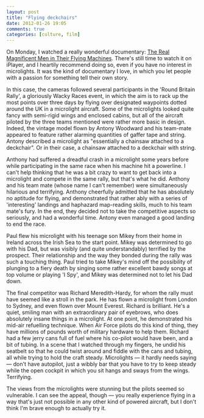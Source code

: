 ```yaml
---
layout: post
title: "Flying deckchairs"
date: 2012-01-26 19:05
comments: true
categories: [culture, film]
---
```


On Monday, I watched a really wonderful documentary: [The Real Magnificent Men in Their Flying Machines][1]. There's still time to watch it on
iPlayer, and I heartily recommend doing so, even if you have no interest in
microlights. It was the kind of documentary I love, in which you let people
with a passion for something tell their own story.

In this case, the cameras followed several participants in the 'Round Britain
Rally', a gloriously Wacky Races event, in which the aim is to rack up the most points
over three days by flying over designated waypoints dotted around the UK in a
microlight aircraft. Some of the microlights looked quite fancy with semi-rigid
wings and enclosed cabins, but all of the aircraft piloted by the three teams
mentioned were rather more basic in design. Indeed, the vintage model flown by
Antony Woodward and his team-mate appeared to feature rather alarming quantities
of gaffer tape and string. Antony described a microlight as "essentially a
chainsaw attached to a deckchair". Or in their case, a chainsaw attached to a
deckchair with string.

Anthony had suffered a dreadful crash in a microlight some years before while
participating in the same race when his machine hit a powerline. I can't help
thinking that he was a bit crazy to want to get back into a microlight and
compete in the same rally, but that's what he did. Anthony and his team mate
(whose name I can't remember) were simultaneously hilarious and terrifying.
Anthony cheerfully admitted that he has absolutely no aptitude for flying, and
demonstrated that rather ably with a series of 'interesting' landings and
haphazard map-reading skills, much to his team mate's fury. In the end, they decided
not to take the competitive aspects so seriously, and had a wonderful time.
Antony even managed a good landing to end the race.

Paul flew his microlight with his teenage son Mikey from their home in
Ireland across the Irish Sea to the start point. Mikey was determined to
go with his Dad, but was visibly (and quite understandably) terrified
by the prospect. Their relationship and the way they bonded during the
rally was such a touching thing. Paul tried to take Mikey's mind off
the possibility of plunging to a fiery death by singing some rather
excellent bawdy songs at top volume or playing 'I Spy', and Mikey was
determined not to let his Dad down.

The final competitor was Richard Meredith-Hardy, for whom the rally must
have seemed like a stroll in the park. He has flown a microlight from
London to Sydney, and even flown over Mount Everest. Richard
is brilliant. He's a quiet, smiling man with an extraordinary pair of
eyebrows, who does absolutely insane things in a microlight. At one
point, he demonstrated his mid-air refuelling technique. When Air Force
pilots do this kind of thing, they have millions of pounds worth of
military hardware to help them. Richard had a few jerry cans full of
fuel where his co-pilot would have been, and a bit of tubing. In a scene
that I watched through my fingers, he undid his seatbelt so that he
could twist around and fiddle with the cans and tubing, all while trying
to hold the craft steady. Microlights &mdash; it hardly needs saying
&mdash; don't have autopilot, just a wibbly bar that you have to try to
keep steady while the open cockpit in which you sit hangs and sways from
the wings. Terrifying.

The views from the microlights were stunning but the pilots seemed so
vulnerable. I can see the appeal, though &mdash; you really experience flying
in a way that's just not possible in any other kind of powered aircraft, but
I don't think I'm brave enough to actually try it.

[1]: http://www.bbc.co.uk/iplayer/episode/b01bfczz/Wonderland_Series_4_The_Real_Magnificent_Men_in_Their_Flying_Machines_A_Wonderland_Film/
